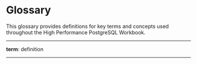 # Glossary

This glossary provides definitions for key terms and concepts used throughout the High Performance PostgreSQL Workbook.

---

**term**: definition

---
